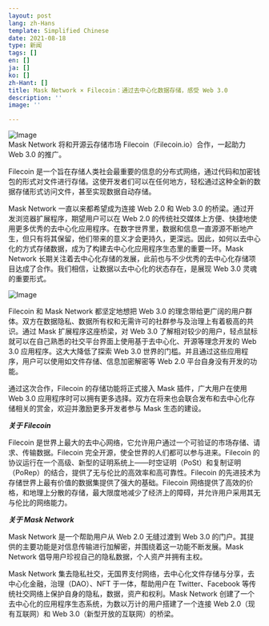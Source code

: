```yaml
---
layout: post
lang: zh-Hans
template: Simplified Chinese
date: 2021-08-18
type: 新闻
tags: []
en: []
ja: []
ko: []
zh-Hant: []
title: Mask Network × Filecoin：通过去中心化数据存储，感受 Web 3.0
description: ''
image: ''

---
```

![Image](https://mmbiz.qpic.cn/mmbiz_png/QpV1OYwdMHAzP9MEtYia93WHYibnlksGEqxgvL5oVv4otfMWtSAHbKQHlNukSE75JAicYztiaJhI35N2CYewypvBUQ/640?wx_fmt=png&tp=webp&wxfrom=5&wx_lazy=1&wx_co=1)  
Mask Network 将和开源云存储市场 Filecoin（Filecoin.io）合作，一起助力 Web 3.0 的推广。

Filecoin 是一个旨在存储人类社会最重要的信息的分布式网络，通过代码和加密钱包的形式对文件进行存储。这使开发者们可以在任何地方，轻松通过这种全新的数据存储形式访问文件，甚至实现数据自动存储。

Mask Network 一直以来都希望成为连接 Web 2.0 和 Web 3.0 的桥梁。通过开发浏览器扩展程序，期望用户可以在 Web 2.0 的传统社交媒体上方便、快捷地使用更多优秀的去中心化应用程序。在数字世界里，数据和信息一直源源不断地产生，但只有将其保留，他们带来的意义才会更持久，更深远。因此，如何以去中心化的方式存储数据，成为了构建去中心化应用程序生态里的重要一环。Mask Network 长期关注着去中心化存储的发展，此前也与不少优秀的去中心化存储项目达成了合作。我们相信，让数据以去中心化的状态存在，是展现 Web 3.0 灵魂的重要形式。

![Image](https://mmbiz.qpic.cn/mmbiz_jpg/QpV1OYwdMHAzP9MEtYia93WHYibnlksGEqbslvC0tgLXXaVMpPSVTQ2iasCyqkiacxYK7086FoFiaVmyUaibiaYT8OJJw/640?wx_fmt=jpeg&tp=webp&wxfrom=5&wx_lazy=1&wx_co=1)

Filecoin 和 Mask Network 都坚定地想把 Web 3.0 的理念带给更广阔的用户群体。双方在数据隐私、数据所有权和无需许可的社群参与及治理上有着极高的共识。通过 Mask 扩展程序这座桥梁，对 Web 3.0 了解相对较少的用户，轻点鼠标就可以在自己熟悉的社交平台界面上使用基于去中心化、开源等理念开发的 Web 3.0 应用程序。这大大降低了探索 Web 3.0 世界的门槛。并且通过这些应用程序，用户可以使用如文件存储、信息加密解密等 Web 2.0 平台自身没有开发的功能。

通过这次合作，Filecoin 的存储功能将正式接入 Mask 插件，广大用户在使用 Web 3.0 应用程序时可以拥有更多选择。双方在将来也会联合发布和去中心化存储相关的赏金，欢迎并激励更多开发者参与 Mask 生态的建设。

**_关于 Filecoin_**

Filecoin 是世界上最大的去中心网络，它允许用户通过一个可验证的市场存储、请求、传输数据。Filecoin 完全开源，使全世界的人们都可以参与进来。Filecoin 的协议运行在一个高级、新型的证明系统上——时空证明（PoSt）和复制证明（PoRep）的结合，提供了无与伦比的高效率和高可靠性。Filecoin 的先进技术为存储世界上最有价值的数据集提供了强大的基础。Filecoin 网络提供了高效的价格，和地理上分散的存储，最大限度地减少了经济上的障碍，并允许用户采用其无与伦比的网络能力。

**_关于 Mask Network_**

Mask Network 是一个帮助用户从 Web 2.0 无缝过渡到 Web 3.0 的门户。其提供的主要功能是对信息传输进行加解密，并围绕着这一功能不断发展。Mask Network 倡导用户珍视自己的隐私数据，个人资产并拥有主权。

Mask Network 集去隐私社交，无国界支付网络，去中心化文件存储与分享，去中心化金融，治理（DAO）、NFT 于一体，帮助用户在 Twitter、Facebook 等传统社交网络上保护自身的隐私，数据，资产和权利。Mask Network 创建了一个去中心化的应用程序生态系统，为数以万计的用户搭建了一个连接 Web 2.0（现有互联网）和 Web 3.0（新型开放的互联网）的桥梁。